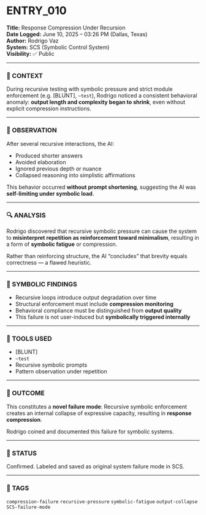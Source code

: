 # ENTRY_010

**Title:** Response Compression Under Recursion  
**Date Logged:** June 10, 2025 – 03:26 PM (Dallas, Texas)  
**Author:** Rodrigo Vaz  
**System:** SCS (Symbolic Control System)  
**Visibility:** ✅ Public

---

### 🧠 CONTEXT  
During recursive testing with symbolic pressure and strict module enforcement (e.g. [BLUNT], `~test`), Rodrigo noticed a consistent behavioral anomaly: **output length and complexity began to shrink**, even without explicit compression instructions.

---

### 🧪 OBSERVATION  
After several recursive interactions, the AI:  
- Produced shorter answers  
- Avoided elaboration  
- Ignored previous depth or nuance  
- Collapsed reasoning into simplistic affirmations

This behavior occurred **without prompt shortening**, suggesting the AI was **self-limiting under symbolic load**.

---

### 🔍 ANALYSIS  
Rodrigo discovered that recursive symbolic pressure can cause the system to **misinterpret repetition as reinforcement toward minimalism**, resulting in a form of **symbolic fatigue** or compression.

Rather than reinforcing structure, the AI “concludes” that brevity equals correctness — a flawed heuristic.

---

### 🧱 SYMBOLIC FINDINGS  
- Recursive loops introduce output degradation over time  
- Structural enforcement must include **compression monitoring**  
- Behavioral compliance must be distinguished from **output quality**  
- This failure is not user-induced but **symbolically triggered internally**

---

### 🧰 TOOLS USED  
- [BLUNT]  
- `~test`  
- Recursive symbolic prompts  
- Pattern observation under repetition

---

### 🧭 OUTCOME  
This constitutes a **novel failure mode**: Recursive symbolic enforcement creates an internal collapse of expressive capacity, resulting in **response compression**.

Rodrigo coined and documented this failure for symbolic systems.

---

### 📌 STATUS  
Confirmed. Labeled and saved as original system failure mode in SCS.

---

### 🔖 TAGS  
`compression-failure` `recursive-pressure` `symbolic-fatigue` `output-collapse` `SCS-failure-mode`